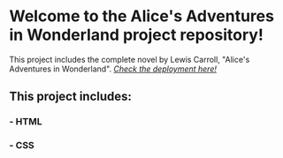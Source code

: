 # Welcome to the Alice's Adventures in Wonderland project repository!

This project includes the complete novel by Lewis Carroll, "Alice's Adventures in Wonderland".
*[Check the deployment here!](https://alice-in-wonderland.vercel.app/)*

## This project includes:
### - HTML
### - CSS

